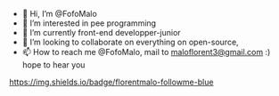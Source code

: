 - 👋 Hi, I’m @FofoMalo
- 👀 I’m interested in pee programming
- 🌱 I’m currently front-end developper-junior
- 💞️ I’m looking to collaborate on everything on open-source,
- 📫 How to reach me @FofoMalo, mail to maloflorent3@gmail.com :) hope to hear you

<!---
FofoMalo/FofoMalo is a ✨ special ✨ repository because its `README.md` (this file) appears on your GitHub profile.
You can click the Preview link to take a look at your changes.
--->
https://img.shields.io/badge/florentmalo-followme-blue
